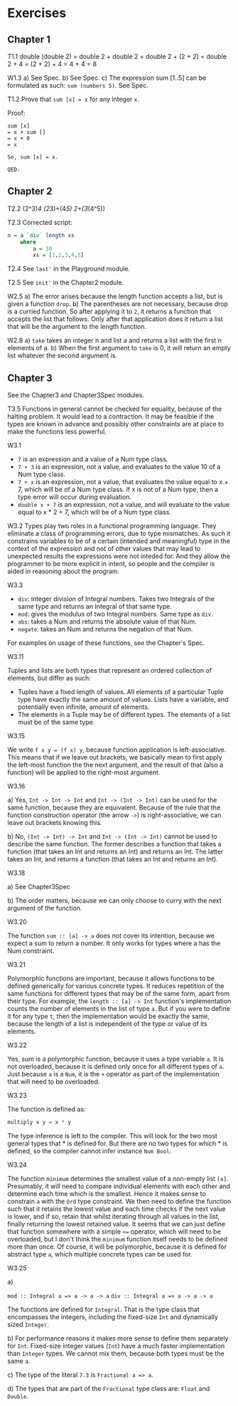 # Exercises

## Chapter 1

T1.1
double (double 2)
= double 2 + double 2
= double 2 + (2 + 2)
= double 2 + 4
= (2 + 2) + 4
= 4 + 4
= 8

W1.3
a) See Spec.
b) See Spec.
c) The expression sum [1..5] can be formulated as such: `sum (numbers 5)`. See Spec.

T1.2
Prove that `sum [x] = x` for any integer `x`.

Proof:

```
sum [x]
= x + sum []
= x + 0
= x

So, sum [x] = x.

QED.
```

## Chapter 2

T2.2
(2^3)*4
(2*3)+(4*5)
2+(3*(4^5))

T2.3
Corrected script:

```haskell
n = a `div` length xs
    where
        a = 10
        xs = [1,2,3,4,5]
```

T2.4
See `last'` in the Playground module.

T2.5
See `init'` in the Chapter2 module.

W2.5
a) The error arises because the length function accepts a list, but is given a function `drop`.
b) The parentheses are not necessary, because drop is a curried function. So after applying it to `2`, it returns a function that accepts the list that follows. Only after that application does it return a list that will be the argument to the length function.

W2.8
a) `take` takes an integer n and list a and returns a list with the first n elements of a.
b) When the first argument to `take` is 0, it will return an empty list whatever the second argument is.

## Chapter 3

See the Chapter3 and Chapter3Spec modules.

T3.5
Functions in general cannot be checked for equality, because of the halting problem. It would lead to a contraction. It may be feasible if the types are known in advance and possibly other constraints are at place to make the functions less powerful.

W3.1

- `7` is an expression and a value of a Num type class.
- `7 + 3` is an expression, not a value, and evaluates to the value 10 of a Num type class.
- `7 + x` is an expression, not a value, that evaluates the value equal to x + 7, which will be of a Num type class. If x is not of a Num type, then a type error will occur during evaluation.
- `double x + 7` is an expression, not a value, and will evaluate to the value equal to x * 2 + 7, which will be of a Num type class.

W3.2
Types play two roles in a functional programming language. They eliminate a class of programming errors, due to type mismatches. As such it constrains variables to be of a certain (intended and meaningful) type in the context of the expression and not of other values that may lead to unexpected results the expressions were not inteded for. And they allow the programmer to be more explicit in intent, so people and the compiler is aided in reasoning about the program.

W3.3

- `div`: integer division of Integral numbers. Takes two Integrals of the same type and returns an Integral of that same type.
- `mod`: gives the modulus of two Integral numbers. Same type as `div`.
- `abs`: takes a Num and returns the absolute value of that Num.
- `negate`: takes an Num and returns the negation of that Num.

For examples on usage of these functions, see the Chapter's Spec.

W3.11

Tuples and lists are both types that represent an ordered collection of elements, but differ as such:

- Tuples have a fixed length of values. All elements of a particular Tuple type have exactly the same amount of values. Lists have a variable, and potentially even infinite, amount of elements.
- The elements in a Tuple may be of different types. The elements of a list must be of the same type.

W3.15

We write `f x y = (f x) y`, because function application is left-associative. This means that if we leave out brackets, we basically mean to first apply the left-most function the the next argument, and the result of that (also a function) will be applied to the right-most argument.


W3.16

a) Yes, `Int -> Int -> Int` and `Int -> (Int -> Int)` can be used for the same function, because they are equivalent. Because of the rule that the function construction operator (the arrow `->`) is right-associative, we can leave out brackets knowing this.

b) No, `(Int -> Int) -> Int` and `Int -> (Int -> Int)` cannot be used to describe the same function. The former describes a function that takes a function (that takes an Int and returns an Int) and returns an Int. The latter takes an Int, and returns a function (that takes an Int and returns an Int).

W3.18

a) See Chapter3Spec

b) The order matters, because we can only choose to curry with the next argument of the function.

W3.20

The function `sum :: [a] -> a` does not cover its intention, because we expect a sum to return a number. It only works for types where a has the Num constraint.

W3.21

Polymorphic functions are important, because it allows functions to be defined generically for various concrete types. It reduces repetition of the same functions for different types that may be of the same form, apart from their type. For example, the `length :: [a] -> Int` function's implementation counts the number of elements in the list of type `a`. But if you were to define it for any type `t`, then the implementation would be exactly the same, because the length of a list is independent of the type or value of its elements.

W3.22

Yes, sum is a polymorphic function, because it uses a type variable `a`. It is not overloaded, because it is defined only once for all different types of `a`. Just because `a` is a `Num`, it is the `+` operator as part of the implementation that will need to be overloaded.

W3.23

The function is defined as:

```haskell
multiply x y = x * y
```

The type inference is left to the compiler. This will look for the two most general types that * is defined for. But there are no two types for which * is defined, so the compiler cannot infer instance `Num Bool`.

W3.24

The function `minimum` determines the smallest value of a non-empty list `[a]`. Presumably, it will need to compare individual elements with each other and determine each time which is the smallest. Hence it makes sense to constrain `a` with the `Ord` type constraint. We then need to define the function such that it retains the lowest value and each time checks if the next value is lower, and if so, retain that whilst iterating through all values in the list, finally returning the lowest retained value. It seems that we can just define that function somewhere with a simple `<=` operator, which will need to be overloaded, but I don't think the `minimum` function itself needs to be defined more than once. Of course, it will be polymorphic, because it is defined for abstract type `a`, which multiple concrete types can be used for.


W3.25

a)

`mod :: Integral a => a -> a -> a`
`div :: Integral a => a -> a -> a`

The functions are defined for `Integral`. That is the type class that encompasses the integers, including the fixed-size `Int` and dynamically sized `Integer`.

b) For performance reasons it makes more sense to define them separately for `Int`. Fixed-size integer values (`Int`) have a much faster implementation than `Integer` types. We cannot mix them, because both types must be the same `a`.

c) The type of the literal `7.3` is `Fractional a => a`.

d) The types that are part of the `Fractional` type class are: `Float` and `Double`.
